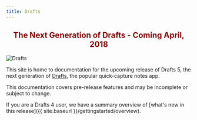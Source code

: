 ```yaml
---
title: Drafts
---
```


<h2 style='text-align:center;color:maroon;'>The Next Generation of Drafts - Coming April, 2018</h2>

<div class="doc-image">
<img src="{{ site.baseurl }}/images/drafts-devices.png" alt="Drafts"/>
</div>

This site is home to documentation for the upcoming release of Drafts 5, the next generation of [Drafts](https://agiletortoise.com/drafts), the popular quick-capture notes app.

This documentation covers pre-release features and may be incomplete or subject to change.

If you are a Drafts 4 user, we have a summary overview of [what's new in this release]({{ site.baseurl }}/gettingstarted/overview).
